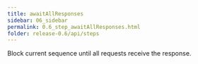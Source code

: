 ```yaml
---
title: awaitAllResponses
sidebar: 06_sidebar
permalink: 0.6_step_awaitAllResponses.html
folder: release-0.6/api/steps
---
```


Block current sequence until all requests receive the response. 
